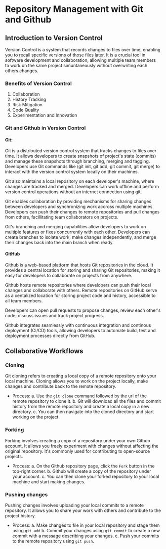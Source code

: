# Repository Management with Git and Github

## Introduction to Version Control
Version Control is a system that records changes to files over time, enabling you to recall specific versions of those files later. It is a crucial tool in software development and collaboration, allowing multiple team members to work on the same project simuntaneously without overwriting each others changes.

### Benefits of Version Control
1. Collaboration
2. History Tracking
3. Risk Mitigation
4. Code Quality
5. Experimentation and Innovation

### Git and Github in Version Control

#### Git:
Git is a distributed version control system that tracks changes to files over time.
It allows developers to create snapshots of project's state (commits) and manage these snapshots through branching, merging and tagging.
Developers use Git commands like (git init, git add, git commit, git merge) to interact with the version control system locally on their machines. 

Git also maintains a local repository on each developer's machine, where changes are tracked and merged.
Developers can work offline and perform version control operations without an internet connection using git.
<!-- I will demonstrate an example shortly -->

Git enables collaboration by providing mechanisms for sharing changes between developers and synchronizing work accross multiple machines.
Developers can push their changes to remote repositories and pull changes from others, facillitating team collaborators on projects.

Git's branching and merging capabilities allow developers to work on multiple features or fixes concurrently with each other.
Developers can create branches to isolate work, make changes independently, and merge their changes back into the main branch when ready.
<!-- I will demonstrate an example shortly -->
<!-- In this repository, we have 3 branches:  
    basic-git-commands
    main
*   repository-management -->
<!-- We are currently working in the repository-managemnt branch -->

#### GitHub
Github is a web-based platform that hosts Git repositories in the cloud.
It provides a central location for storing and sharing Git repositories, making it easy for developers to collaborate on projects from anywhere.

Github hosts remote repositories where developers can push their local changes and collaborate with others.
Remote repositories on GitHub serve as a centalized location for storing project code and history, accessible to all team members.
<!-- I will quickly show you the Github platform -->
Developers can open pull requests to propose changes, review each other's code, discuss issues and track project progress.
<!-- I will show an exaple of a merged Pull Request on Github -->

Github integrates seamlessly with continuous integration and continous deployment (CI/CD) tools, allowing developers to automate build, test and deployment processes directly from GitHub.


## Collaborative Workflows
### Cloning
Git cloning refers to creating a local copy of a remote repository onto your local machine.
Cloning allows you to work on the project locally, make changes and contribute back to the remote repository.

- Process:
a. Use the `git clone` command followed by the url of the remote repository to clone it.
b. Git will download all the files and commit history from the remote repository and create a local copy in a new directory.
c. You can then navigate into the cloned directory and start working on the project.
 <!-- I will demonstate how to git clone shortly  -->
 <!-- We were able to clone the `git-github-Tutorial` repository successfuly -->

 ### Forking
 Forking involves creating a copy of a repository under your own Github account.
 It allows you freely experiment with changes without affecting the original repository.
 It's commonly used for contributing to open-source projects.

 - Process:
 a. On the Github repository page, click the `Fork` button in the top-right corner.
 b. Github will create a copy of the repository under your account.
 c. You can then clone your forked repository to your local machine and start making changes.
 <!-- I will be showing an already forked repository -->

 ### Pushing changes
 Pushing changes involves uploading your local commits to a remote repository.
 It allows you to share your work with others and contribute to the project history.

 - Process:
 a. Make changes to file in your local repository and stage them using `git add`
 b. Commit your changes using `git commit` to create a new commit with a message describing your changes.
 c. Push your commits to the remote repository using `git push`.

 <!-- We will demonstrate this and also raise a Pull Request on it -->

 <!-- I'm adding this comment to demonstrate cherry-picking. Basically, the idea is to sync the changes in this branch with the branch-synchronization branch by picking a specific commit of this branch. This commit will be the one that holds this new changes. -->

 <!-- I'm adding this new comment to demonstrate cherry-picking. Basically, the idea is to sync the changes in this branch with the branch-synchronization branch by picking a specific commit of this branch. This commit will be the one that holds this new changes. For some reason, I couldn't pick the last commit. -->